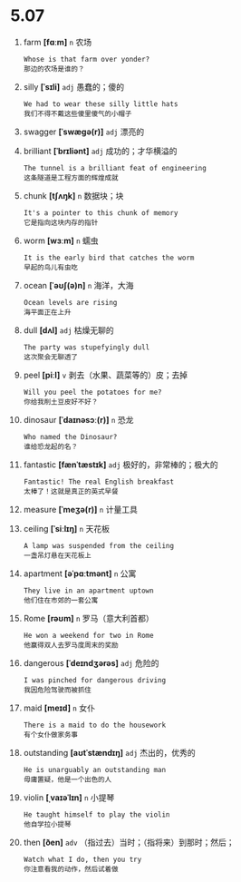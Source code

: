 # 5.07




1. farm **[fɑːm]** `n` 农场
    ```
    Whose is that farm over yonder?
    那边的农场是谁的？
    ```

2. silly **[ˈsɪli]** `adj` 愚蠢的；傻的
    ```
    We had to wear these silly little hats
    我们不得不戴这些傻里傻气的小帽子
    ```

3. swagger **[ˈswæɡə(r)]** `adj` 漂亮的

4. brilliant **[ˈbrɪliənt]** `adj` 成功的；才华横溢的
    ```
    The tunnel is a brilliant feat of engineering
    这条隧道是工程方面的辉煌成就
    ```

5. chunk **[tʃʌŋk]** `n` 数据块；块
    ```
    It's a pointer to this chunk of memory
    它是指向这块内存的指针
    ```

6. worm **[wɜːm]** `n` 蠕虫
    ```
    It is the early bird that catches the worm
    早起的鸟儿有虫吃
    ```

7. ocean **[ˈəʊʃ(ə)n]** `n` 海洋，大海
    ```
    Ocean levels are rising
    海平面正在上升
    ```

8. dull **[dʌl]** `adj` 枯燥无聊的
    ```
    The party was stupefyingly dull
    这次聚会无聊透了
    ```

9. peel **[piːl]** `v` 剥去（水果、蔬菜等的）皮；去掉
    ```
    Will you peel the potatoes for me?
    你给我削土豆皮好不好？
    ```

10. dinosaur **[ˈdaɪnəsɔː(r)]** `n` 恐龙
    ```
    Who named the Dinosaur?
    谁给恐龙起的名？
    ```

11. fantastic **[fænˈtæstɪk]** `adj` 极好的，非常棒的；极大的
    ```
    Fantastic! The real English breakfast
    太棒了！这就是真正的英式早餐
    ```

12. measure **[ˈmeʒə(r)]** `n` 计量工具

13. ceiling **[ˈsiːlɪŋ]** `n` 天花板
    ```
    A lamp was suspended from the ceiling
    一盏吊灯悬在天花板上
    ```

14. apartment **[əˈpɑːtmənt]** `n` 公寓
    ```
    They live in an apartment uptown
    他们住在市郊的一套公寓
    ```

15. Rome **[rəʊm]** `n` 罗马（意大利首都）
    ```
    He won a weekend for two in Rome
    他赢得双人去罗马度周末的奖励
    ```

16. dangerous **[ˈdeɪndʒərəs]** `adj` 危险的
    ```
    I was pinched for dangerous driving
    我因危险驾驶而被抓住
    ```

17. maid **[meɪd]** `n` 女仆
    ```
    There is a maid to do the housework
    有个女仆做家务事
    ```

18. outstanding **[aʊtˈstændɪŋ]** `adj` 杰出的，优秀的
    ```
    He is unarguably an outstanding man
    毋庸置疑，他是一个出色的人
    ```

19. violin **[ˌvaɪəˈlɪn]** `n` 小提琴
    ```
    He taught himself to play the violin
    他自学拉小提琴
    ```

20. then **[ðen]** `adv` （指过去）当时；（指将来）到那时；然后；
    ```
    Watch what I do, then you try
    你注意看我的动作，然后试着做
    ```
